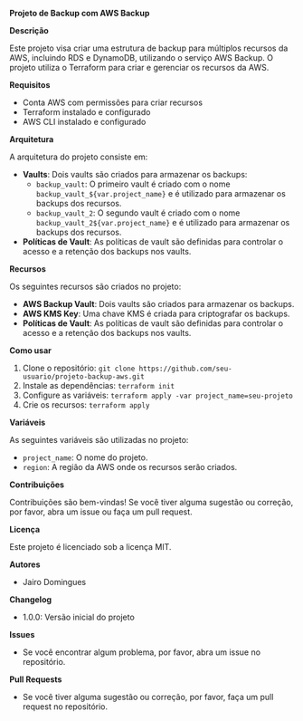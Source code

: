 

**Projeto de Backup com AWS Backup**

**Descrição**

Este projeto visa criar uma estrutura de backup para múltiplos recursos da AWS, incluindo RDS e DynamoDB, utilizando o serviço AWS Backup. O projeto utiliza o Terraform para criar e gerenciar os recursos da AWS.

**Requisitos**

* Conta AWS com permissões para criar recursos
* Terraform instalado e configurado
* AWS CLI instalado e configurado

**Arquitetura**

A arquitetura do projeto consiste em:

* **Vaults**: Dois vaults são criados para armazenar os backups:
	+ `backup_vault`: O primeiro vault é criado com o nome `backup_vault_${var.project_name}` e é utilizado para armazenar os backups dos recursos.
	+ `backup_vault_2`: O segundo vault é criado com o nome `backup_vault_2${var.project_name}` e é utilizado para armazenar os backups dos recursos.
* **Políticas de Vault**: As políticas de vault são definidas para controlar o acesso e a retenção dos backups nos vaults.

**Recursos**

Os seguintes recursos são criados no projeto:

* **AWS Backup Vault**: Dois vaults são criados para armazenar os backups.
* **AWS KMS Key**: Uma chave KMS é criada para criptografar os backups.
* **Políticas de Vault**: As políticas de vault são definidas para controlar o acesso e a retenção dos backups nos vaults.

**Como usar**

1. Clone o repositório: `git clone https://github.com/seu-usuario/projeto-backup-aws.git`
2. Instale as dependências: `terraform init`
3. Configure as variáveis: `terraform apply -var project_name=seu-projeto`
4. Crie os recursos: `terraform apply`

**Variáveis**

As seguintes variáveis são utilizadas no projeto:

* `project_name`: O nome do projeto.
* `region`: A região da AWS onde os recursos serão criados.

**Contribuições**

Contribuições são bem-vindas! Se você tiver alguma sugestão ou correção, por favor, abra um issue ou faça um pull request.

**Licença**

Este projeto é licenciado sob a licença MIT.

**Autores**

* Jairo Domingues

**Changelog**

* 1.0.0: Versão inicial do projeto

**Issues**

* Se você encontrar algum problema, por favor, abra um issue no repositório.

**Pull Requests**

* Se você tiver alguma sugestão ou correção, por favor, faça um pull request no repositório.